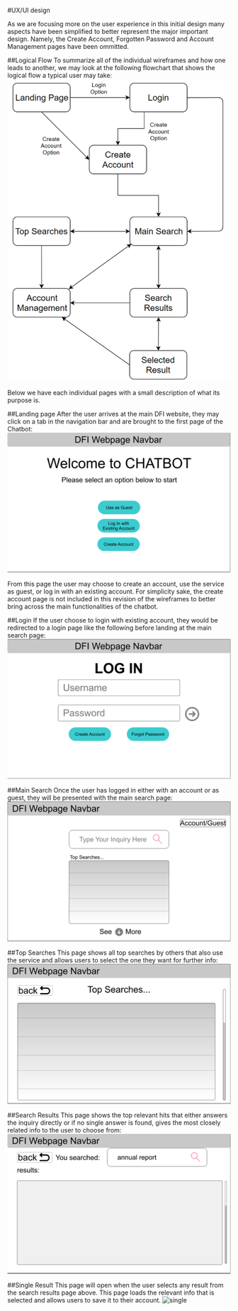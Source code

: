 #UX/UI design

As we are focusing more on the user experience in this initial design many aspects have been simplified to better represent the major important design.
Namely, the Create Account, Forgotten Password and Account Management pages have been ommitted.

##Logical Flow
To summarize all of the individual wireframes and how one leads to another, we may look at the following flowchart that shows the logical flow a typical user may take:
![flowchart](/assets/phase1/wireframes/flowchart.png)


Below we have each individual pages with a small description of what its purpose is.


##Landing page
After the user arrives at the main DFI website, they may click on a tab in the navigation bar and are brought to the first page of the Chatbot:
![home](/assets/phase1/wireframes/home.png)

From this page the user may choose to create an account, use the service as guest, or log in with an existing account.
For simplicity sake, the create account page is not included in this revision of the wireframes to better bring across the main functionalities of the chatbot.

##Login
If the user choose to login with existing account, they would be redirected to a login page like the following before landing at the main search page:
![login](/assets/phase1/wireframes/login.png)

##Main Search
Once the user has logged in either with an account or as guest, they will be presented with the main search page:
![mainsearch](/assets/phase1/wireframes/mainsearch.png)

##Top Searches
This page shows all top searches by others that also use the service and allows users to select the one they want for further info:
![topsearches](/assets/phase1/wireframes/topsearches.png)

##Search Results
This page shows the top relevant hits that either answers the inquiry directly or if no single answer is found, gives the most closely related info to the user to choose from:
![results](/assets/phase1/wireframes/searchresults.png)

##Single Result
This page will open when the user selects any result from the search results page above. This page loads the relevant info that is selected and allows users to save it to their account.
![single](/assets/phase1/wireframes/selectedresults.png)

